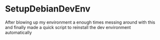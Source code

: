 # SetupDebianDevEnv

After blowing up my environment a enough times messing around with this and finally made a quick script to reinstall the dev environment automatically
